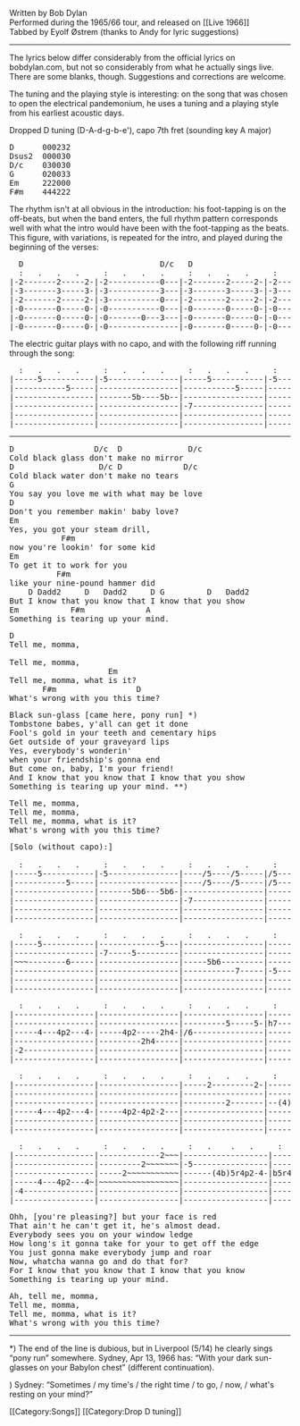Written by Bob Dylan<br>
Performed during the 1965/66 tour, and released on [[Live 1966]]<br>
Tabbed by Eyolf Østrem (thanks to Andy for lyric suggestions)

----
The lyrics below differ considerably from the official lyrics on
bobdylan.com, but not so considerably from what he actually sings
live. There are some blanks, though. Suggestions and corrections are
welcome.

The tuning and the playing style is interesting: on the song that was
chosen to open the electrical pandemonium, he uses a tuning and a
playing style from his earliest acoustic days.

Dropped D tuning (D-A-d-g-b-e'), capo 7th fret (sounding key A major)

<pre class="chords">
D      000232
Dsus2  000030
D/c    030030
G      020033
Em     222000
F#m    444222
</pre>

The rhythm isn't at all obvious in the introduction: his foot-tapping
is on the off-beats, but when the band enters, the full rhythm pattern
corresponds well with what the intro would have been with the
foot-tapping as the beats.<br>
This figure, with variations, is repeated for the intro, and played
during the beginning of the verses:

<pre class="tab">
  D                             D/c   D                             D9/f
  :   .   .   .     :   .   .   .     :   .   .   .     :   .   .   .
|-2-------2-----2-|-2-----------0---|-2-------2-----2-|-2-----------0---|
|-3-------3-----3-|-3-----------3---|-3-------3-----3-|-3-----------3---|
|-2-------2-----2-|-3-----------0---|-2-------2-----2-|-2-----------0---|
|-0-------0-----0-|-0-----------0---|-0-------0-----0-|-0-------0---3---|
|-0-------0-----0-|-0-------0---3---|-0-------0-----0-|-0---------------|
|-0-------0-----0-|-0---------------|-0-------0-----0-|-0---------------|
</pre>
The electric guitar plays with no capo, and with the following riff running through the song:

<pre class="tab">
  :   .   .   .     :   .   .   .     :   .   .   .     :   .   .   .
|-----5-----------|-5---------------|-----5-----------|-5---------------|---
|-----------5-----|-----------------|-----------5-----|-----------------|---
|-----------------|-------5b----5b--|-----------------|-------5b----5b--|---
|-----------------|-----------------|-7---------------|-----------------|-7-
|-----------------|-----------------|-----------------|-----------------|---
|-----------------|-----------------|-----------------|-----------------|---
</pre>

----
<pre class="verse">
D                 D/c  D              D/c
Cold black glass don't make no mirror
D                  D/c D             D/c
Cold black water don't make no tears
G
You say you love me with what may be love
D
Don't you remember makin' baby love?
Em
Yes, you got your steam drill,
           F#m
now you're lookin' for some kid
Em
To get it to work for you
          F#m
like your nine-pound hammer did
    D Dadd2     D   Dadd2     D G         D   Dadd2
But I know that you know that I know that you show
Em           F#m             A
Something is tearing up your mind.
</pre>

<pre class="refrain">
D
Tell me, momma,

Tell me, momma,
                     Em
Tell me, momma, what is it?
       F#m                 D
What's wrong with you this time?
</pre>

<pre class="verse">
Black sun-glass [came here, pony run] *)
Tombstone babes, y'all can get it done
Fool's gold in your teeth and cementary hips
Get outside of your graveyard lips
Yes, everybody's wonderin'
when your friendship's gonna end
But come on, baby, I'm your friend!
And I know that you know that I know that you show
Something is tearing up your mind. **)
</pre>

<pre class="refrain">
Tell me, momma,
Tell me, momma,
Tell me, momma, what is it?
What's wrong with you this time?
</pre>

<pre class="tab">
[Solo (without capo):]

  :   .   .   .     :   .   .   .     :   .   .   .     :   .   .   .
|-----5-----------|-5---------------|----/5----/5-----|/5-----5---------|
|-----------5-----|-----------------|----/5----/5-----|/5---------------|
|-----------------|-------5b6---5b6-|-----------------|-------------5~~~|
|-----------------|-----------------|-7---------------|-----------------|
|-----------------|-----------------|-----------------|-----------------|
|-----------------|-----------------|-----------------|-----------------|</pre>

<pre class="tab">
  :   .   .   .     :   .   .   .     :   .   .   .     :   .   .   .
|-----5-----------|-------------5---|-----------------|-----------------|
|-----------------|-7-----5---------|-----------------|-----------------|
|~~~--------6-----|-----------------|-----5b6---------|-----------------|
|-----------------|-----------------|-----------7-----|-5---------------|
|-----------------|-----------------|-----------------|-------7-----7---|
|-----------------|-----------------|-----------------|-----------------|</pre>

<pre class="tab">
  :   .   .   .     :   .   .   .     :   .   .   .     :   .   .   .
|-----------------|-----------------|-----------------|-----7b8-8r7-5---|
|-----------------|-----------------|---------5-----5-|h7---------------|
|-----4---4p2---4-|-----4p2-----2h4-|/6---------------|-----------------|
|-----------------|---------2h4-----|-----------------|-----------------|
|-2---------------|-----------------|-----------------|-----------------|
|-----------------|-----------------|-----------------|-----------------</pre>

<pre class="tab">
  :   .   .   .     :   .   .   .     :   .   .   .     :       .   .   .
|-----------------|-----------------|-----2---------2-|---------------------|
|-----------------|-----------------|-----------------|---------------------|
|-----------------|-----------------|---------2-------|--(4)b5-r4p2-2-------|
|-----4---4p2---4-|-----4p2-4p2-2---|-----------------|-----------------4---|
|-----------------|-----------------|-----------------|---------------------|
|-----------------|-----------------|-----------------|---------------------|</pre>

<pre class="tab">
  :   .   .   .     :   .   .   .     :   .    .   .     :   .   .   .
|-----------------|-------------2~~~|------------------|-----------------|
|-----------------|---------2~~~~~~~|-5----------------|-----------------|
|-----------------|-----2~~~~~~~~~~~|------(4b)5r4p2-4-|b5r4-2---2-------|
|-----4---4p2---4~|~~~~~~~~~~~~~~~~~|------------------|-------------4---|
|-4---------------|-----------------|------------------|-----------------|
|-----------------|-----------------|------------------|-----------------|</pre>

<pre class="verse">
Ohh, [you're pleasing?] but your face is red
That ain't he can't get it, he's almost dead.
Everybody sees you on your window ledge
How long's it gonna take for your to get off the edge
You just gonna make everybody jump and roar
Now, whatcha wanna go and do that for?
For I know that you know that I know that you know
Something is tearing up your mind.
</pre>

<pre class="refrain">
Ah, tell me, momma,
Tell me, momma,
Tell me, momma, what is it?
What's wrong with you this time?
</pre>

----
<nowiki>*</nowiki>) The end of the line is dubious, but in Liverpool (5/14) he clearly
sings “pony run” somewhere. Sydney, Apr 13, 1966 has: “With your
dark sun-glasses on your Babylon chest” (different continuation).

<nowiki>*</nowiki><nowiki>*</nowiki>) Sydney: “Sometimes / my time's / the right time / to go, / now, /
what's resting on your mind?”

[[Category:Songs]]
[[Category:Drop D tuning]]